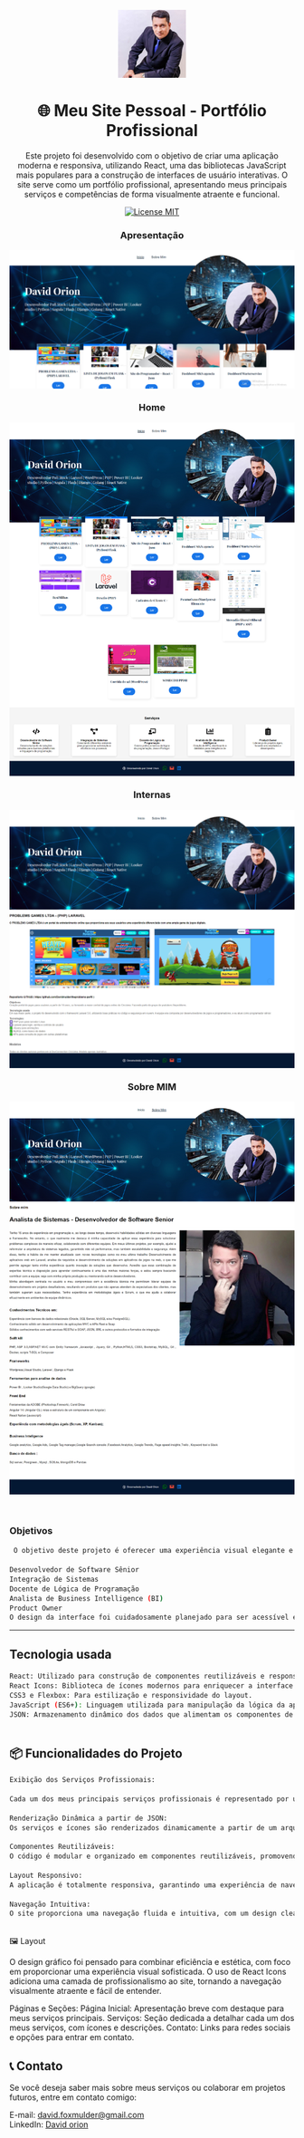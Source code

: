 <h1 align="center">
<br>
  <img src="img/logo.png"  width="120">
<br>
<br>
🌐 Meu Site Pessoal - Portfólio Profissional
</h1>

<p align="center">
Este projeto foi desenvolvido com o objetivo de criar uma aplicação moderna e responsiva, utilizando React, uma das bibliotecas JavaScript mais populares para a construção de interfaces de usuário interativas. O site serve como um portfólio profissional, apresentando meus principais serviços e competências de forma visualmente atraente e funcional.</p>

<p align="center">
  <a href="#">
    <img src="https://img.shields.io/badge/License-MIT-blue.svg" alt="License MIT">
  </a>
</p>

<div align="center">

### Apresentação

<img src="img/capa.png" alt="web" align="center" width="525"><br>

### Home


  <img src="img/home.png" alt="web" align="center" width="525"><br>

  ### Internas

  <img src="img/projetos.png" alt="web" align="center" width="525"><br>

   ### Sobre MIM

  <img src="img/sobremim.png" alt="web" align="center" width="525"><br>
  
  <br> 

</div>

 
 ### Objetivos
```sh
 O objetivo deste projeto é oferecer uma experiência visual elegante e intuitiva, com destaque para a exibição gráfica dos meus serviços profissionais:

Desenvolvedor de Software Sênior
Integração de Sistemas
Docente de Lógica de Programação
Analista de Business Intelligence (BI)
Product Owner
O design da interface foi cuidadosamente planejado para ser acessível e agradável tanto em dispositivos móveis quanto em telas maiores, garantindo uma navegação fluida e intuitiva.

```


<hr />

## Tecnologia usada

```sh
React: Utilizado para construção de componentes reutilizáveis e responsivos, garantindo performance e facilidade de manutenção.
React Icons: Biblioteca de ícones modernos para enriquecer a interface com representações visuais elegantes.
CSS3 e Flexbox: Para estilização e responsividade do layout.
JavaScript (ES6+): Linguagem utilizada para manipulação da lógica da aplicação.
JSON: Armazenamento dinâmico dos dados que alimentam os componentes de serviços.
 
```

## 📦 Funcionalidades do Projeto

```sh
Exibição dos Serviços Profissionais:

Cada um dos meus principais serviços profissionais é representado por um ícone intuitivo e uma breve descrição, tornando fácil para os visitantes navegarem e entenderem minhas competências.

Renderização Dinâmica a partir de JSON:
Os serviços e ícones são renderizados dinamicamente a partir de um arquivo JSON, demonstrando a capacidade do React de lidar com dados externos e atualizar a interface de forma eficiente.

Componentes Reutilizáveis:
O código é modular e organizado em componentes reutilizáveis, promovendo a escalabilidade e a facilidade de manutenção do projeto.

Layout Responsivo:
A aplicação é totalmente responsiva, garantindo uma experiência de navegação agradável em todos os dispositivos, desde smartphones até desktops.

Navegação Intuitiva:
O site proporciona uma navegação fluida e intuitiva, com um design clean que destaca as informações mais importantes para recrutadores e clientes em potencial.
 
```

🖼️ Layout

O design gráfico foi pensado para combinar eficiência e estética, com foco em proporcionar uma experiência visual sofisticada. O uso de React Icons adiciona uma camada de profissionalismo ao site, tornando a navegação visualmente atraente e fácil de entender.

Páginas e Seções:
Página Inicial: Apresentação breve com destaque para meus serviços principais.
Serviços: Seção dedicada a detalhar cada um dos meus serviços, com ícones e descrições.
Contato: Links para redes sociais e opções para entrar em contato.


## 📞 Contato

Se você deseja saber mais sobre meus serviços ou colaborar em projetos futuros, entre em contato comigo:

E-mail: david.foxmulder@gmail.com<br>
LinkedIn: [David orion](https://www.linkedin.com/in/davidmuldersilva/)





